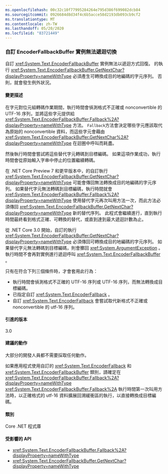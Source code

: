 ```yaml
---
ms.openlocfilehash: 00c32c10f77995284264e795d386f699082dcb84
ms.sourcegitcommit: 0926684d8d34f4c6b5acce58d2193db093cb9cf2
ms.translationtype: MT
ms.contentlocale: zh-TW
ms.lasthandoff: 05/20/2020
ms.locfileid: "83721449"
---
```

### <a name="custom-encoderfallbackbuffer-instances-cannot-fall-back-recursively"></a>自訂 EncoderFallbackBuffer 實例無法遞迴切換

自訂 <xref:System.Text.EncoderFallbackBuffer> 實例無法以遞迴方式回復。 的執行 <xref:System.Text.EncoderFallbackBuffer.GetNextChar?displayProperty=nameWithType> 必須產生可轉換成目的地編碼的字元序列。 否則，就會發生例外狀況。

#### <a name="change-description"></a>變更描述

在字元對位元組轉碼作業期間，執行時間會偵測格式不正確或 nonconvertible 的 UTF-16 序列，並將這些字元提供給 <xref:System.Text.EncoderFallbackBuffer.Fallback%2A?displayProperty=nameWithType> 方法。 `Fallback`方法會決定哪些字元應該取代為原始的 nonconvertible 資料，而這些字元會藉由 <xref:System.Text.EncoderFallbackBuffer.GetNextChar%2A?displayProperty=nameWithType> 在迴圈中呼叫而耗盡。

然後執行時間會嘗試將這些替代字元轉碼到目標編碼。 如果這項作業成功，執行時間會從原始輸入字串中停止的位置繼續轉碼。

在 .NET Core Preview 7 和更早版本中，的自訂執行 <xref:System.Text.EncoderFallbackBuffer.GetNextChar?displayProperty=nameWithType> 可能會傳回無法轉換成目的地編碼的字元序列。 如果替代字元無法轉碼到目標編碼，執行時間就會 <xref:System.Text.EncoderFallbackBuffer.Fallback%2A?displayProperty=nameWithType> 使用替代字元再次叫用方法一次，而此方法必須傳回 <xref:System.Text.EncoderFallbackBuffer.GetNextChar?displayProperty=nameWithType> 新的替代序列。 此程式會繼續進行，直到執行時間最終看到格式正確、可轉換的替代，或直到達到最大遞迴計數為止。

從 .NET Core 3.0 開始，自訂的執行 <xref:System.Text.EncoderFallbackBuffer.GetNextChar?displayProperty=nameWithType> 必須傳回可轉換成目的地編碼的字元序列。 如果替代字元無法轉碼到目標編碼，則會擲回 <xref:System.ArgumentException> 。 執行時間不會再對實例進行遞迴呼叫 <xref:System.Text.EncoderFallbackBuffer> 。

只有在符合下列三個條件時，才會套用此行為：

- 執行時間會偵測格式不正確的 UTF-16 序列或 UTF-16 序列，而無法轉換成目標編碼。
- 已指定自訂 <xref:System.Text.EncoderFallback> 。
- 自訂 <xref:System.Text.EncoderFallback> 會嘗試取代新格式不正確或 nonconvertible 的 utf-16 序列。

#### <a name="version-introduced"></a>引進的版本

3.0

#### <a name="recommended-action"></a>建議的動作

大部分的開發人員都不需要採取任何動作。

如果應用程式使用自訂的 <xref:System.Text.EncoderFallback> 和 <xref:System.Text.EncoderFallbackBuffer> 類別，請確定在 <xref:System.Text.EncoderFallbackBuffer.Fallback%2A?displayProperty=nameWithType> <xref:System.Text.EncoderFallbackBuffer.Fallback%2A> 執行時間第一次叫用方法時，以正確格式的 utf-16 資料擴展回溯緩衝區的執行，以直接轉換成目標編碼。

#### <a name="category"></a>類別

Core .NET 程式庫

#### <a name="affected-apis"></a>受影響的 API

- <xref:System.Text.EncoderFallbackBuffer.Fallback%2A?displayProperty=nameWithType>
- <xref:System.Text.EncoderFallbackBuffer.GetNextChar?displayProperty=nameWithType>

<!--

#### Affected APIs

- `Overload:System.Text.EncoderFallbackBuffer.Fallback`
- `M:System.Text.EncoderFallbackBuffer.GetNextChar`

-->
